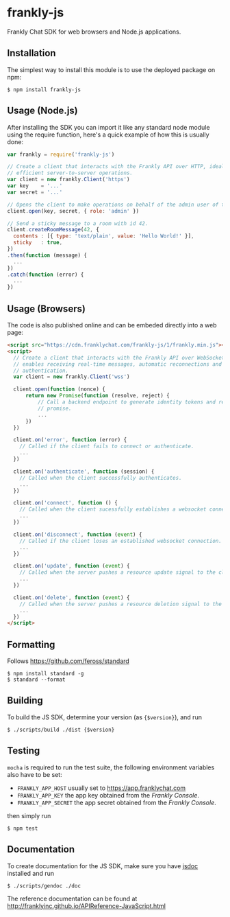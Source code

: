 frankly-js
==========

Frankly Chat SDK for web browsers and Node.js applications.

Installation
------------

The simplest way to install this module is to use the deployed package on npm:
```
$ npm install frankly-js
```

Usage (Node.js)
---------------

After installing the SDK you can import it like any standard node module using
the require function, here's a quick example of how this is usually done:

```js
var frankly = require('frankly-js')

// Create a client that interacts with the Frankly API over HTTP, ideal for
// efficient server-to-server operations.
var client = new frankly.Client('https')
var key    = '...'
var secret = '...'

// Opens the client to make operations on behalf of the admin user of the app.
client.open(key, secret, { role: 'admin' })

// Send a sticky message to a room with id 42.
client.createRoomMessage(42, {
  contents : [{ type: 'text/plain', value: 'Hello World!' }],
  sticky   : true,
})
.then(function (message) {
  ...
})
.catch(function (error) {
  ...
})
```

Usage (Browsers)
----------------

The code is also published online and can be embeded directly into a web page:

```html
<script src="https://cdn.franklychat.com/frankly-js/1/frankly.min.js"></script>
<script>
  // Create a client that interacts with the Frankly API over WebSocket,
  // enables receiving real-time messages, automatic reconnections and
  // authentication.
  var client = new frankly.Client('wss')

  client.open(function (nonce) {
      return new Promise(function (resolve, reject) {
          // Call a backend endpoint to generate identity tokens and resolve the
          // promise.
          ...
      })
  })

  client.on('error', function (error) {
    // Called if the client fails to connect or authenticate.
    ...
  })

  client.on('authenticate', function (session) {
    // Called when the client successfully authenticates.
    ...
  })

  client.on('connect', function () {
    // Called when the client sucessfully establishes a websocket connection.
    ...
  })

  client.on('disconnect', function (event) {
    // Called if the client loses an established websocket connection.
    ...
  })

  client.on('update', function (event) {
    // Called when the server pushes a resource update signal to the client.
    ...
  })

  client.on('delete', function (event) {
    // Called when the server pushes a resource deletion signal to the client.
    ...
  })
</script>
```

Formatting
-------------
Follows https://github.com/feross/standard
```
$ npm install standard -g
$ standard --format
```

Building
-------------

To build the JS SDK, determine your version (as `{$version}`), and run 

```
$ ./scripts/build ./dist {$version}
```

Testing
-------------

`mocha` is required to run the test suite, the following environment variables
also have to be set:

- `FRANKLY_APP_HOST` usually set to https://app.franklychat.com
- `FRANKLY_APP_KEY` the app key obtained from the *Frankly Console*.
- `FRANKLY_APP_SECRET` the app secret obtained from the *Frankly Console*.

then simply run

```
$ npm test
```

Documentation
-------------

To create documentation for the JS SDK, make sure you have [jsdoc](https://github.com/jsdoc3/jsdoc) installed and run 

```
$ ./scripts/gendoc ./doc
```

The reference documentation can be found at http://franklyinc.github.io/APIReference-JavaScript.html

